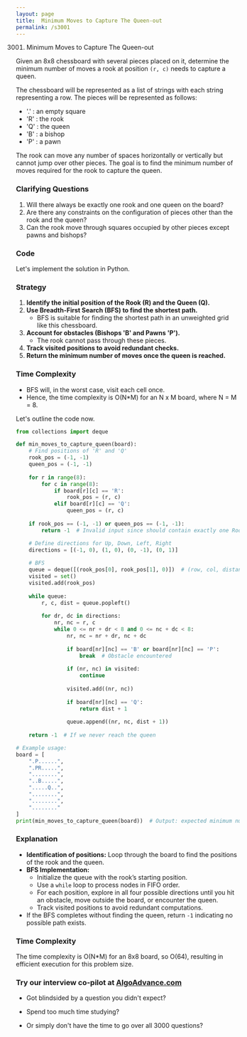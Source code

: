 ```yaml
---
layout: page
title:  Minimum Moves to Capture The Queen-out
permalink: /s3001
---
```


3001. Minimum Moves to Capture The Queen-out

Given an 8x8 chessboard with several pieces placed on it, determine the minimum number of moves a rook at position `(r, c)` needs to capture a queen.

The chessboard will be represented as a list of strings with each string representing a row. The pieces will be represented as follows:
- '.' : an empty square
- 'R' : the rook
- 'Q' : the queen
- 'B' : a bishop
- 'P' : a pawn

The rook can move any number of spaces horizontally or vertically but cannot jump over other pieces. The goal is to find the minimum number of moves required for the rook to capture the queen.

### Clarifying Questions
1. Will there always be exactly one rook and one queen on the board?
2. Are there any constraints on the configuration of pieces other than the rook and the queen?
3. Can the rook move through squares occupied by other pieces except pawns and bishops?

### Code
Let's implement the solution in Python.

### Strategy
1. **Identify the initial position of the Rook (R) and the Queen (Q).**
2. **Use Breadth-First Search (BFS) to find the shortest path.**
   - BFS is suitable for finding the shortest path in an unweighted grid like this chessboard.
3. **Account for obstacles (Bishops 'B' and Pawns 'P').**
   - The rook cannot pass through these pieces.
4. **Track visited positions to avoid redundant checks.**
5. **Return the minimum number of moves once the queen is reached.**

### Time Complexity
- BFS will, in the worst case, visit each cell once.
- Hence, the time complexity is O(N*M) for an N x M board, where N = M = 8.

Let's outline the code now.

```python
from collections import deque

def min_moves_to_capture_queen(board):
    # Find positions of 'R' and 'Q'
    rook_pos = (-1, -1)
    queen_pos = (-1, -1)
    
    for r in range(8):
        for c in range(8):
            if board[r][c] == 'R':
                rook_pos = (r, c)
            elif board[r][c] == 'Q':
                queen_pos = (r, c)
    
    if rook_pos == (-1, -1) or queen_pos == (-1, -1):
        return -1  # Invalid input since should contain exactly one Rook and one Queen

    # Define directions for Up, Down, Left, Right
    directions = [(-1, 0), (1, 0), (0, -1), (0, 1)]
    
    # BFS
    queue = deque([(rook_pos[0], rook_pos[1], 0)])  # (row, col, distance)
    visited = set()
    visited.add(rook_pos)
    
    while queue:
        r, c, dist = queue.popleft()
        
        for dr, dc in directions:
            nr, nc = r, c
            while 0 <= nr + dr < 8 and 0 <= nc + dc < 8:
                nr, nc = nr + dr, nc + dc
                
                if board[nr][nc] == 'B' or board[nr][nc] == 'P':
                    break  # Obstacle encountered
                
                if (nr, nc) in visited:
                    continue
                
                visited.add((nr, nc))
                
                if board[nr][nc] == 'Q':
                    return dist + 1
                
                queue.append((nr, nc, dist + 1))
    
    return -1  # If we never reach the queen

# Example usage:
board = [
    ".P......",
    ".PR.....",
    "........",
    "..B.....",
    ".....Q..",
    "........",
    "........",
    "........"
]
print(min_moves_to_capture_queen(board))  # Output: expected minimum number of moves
```

### Explanation
- **Identification of positions:** Loop through the board to find the positions of the rook and the queen.
- **BFS Implementation:** 
  - Initialize the queue with the rook’s starting position.
  - Use a `while` loop to process nodes in FIFO order.
  - For each position, explore in all four possible directions until you hit an obstacle, move outside the board, or encounter the queen.
  - Track visited positions to avoid redundant computations.
- If the BFS completes without finding the queen, return `-1` indicating no possible path exists.

### Time Complexity
The time complexity is O(N*M) for an 8x8 board, so O(64), resulting in efficient execution for this problem size.


### Try our interview co-pilot at [AlgoAdvance.com](https://algoAdvance.com)

- Got blindsided by a question you didn't expect?

- Spend too much time studying?

- Or simply don't have the time to go over all 3000 questions?

